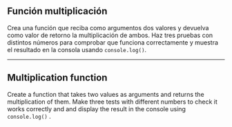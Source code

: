 ## Función multiplicación

Crea una función que reciba como argumentos dos valores y devuelva como valor de retorno la multiplicación de ambos. Haz tres pruebas con distintos números para comprobar que funciona correctamente y muestra el resultado en la consola usando `console.log()`.

---

## Multiplication function

Create a function that takes two values as arguments and returns the multiplication of them. Make three tests with different numbers to check it works correctly and and display the result in the console using ``console.log()`` .
